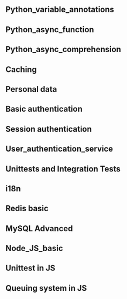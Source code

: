 ## Python_variable_annotations
## Python_async_function
## Python_async_comprehension
## Caching
## Personal data
## Basic authentication
## Session authentication
## User_authentication_service
## Unittests and Integration Tests
## i18n
## Redis basic
## MySQL Advanced
## Node_JS_basic
## Unittest in JS
## Queuing system in JS